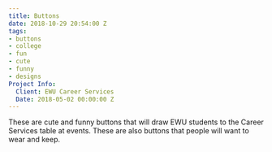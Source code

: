 ```yaml
---
title: Buttons
date: 2018-10-29 20:54:00 Z
tags:
- buttons
- college
- fun
- cute
- funny
- designs
Project Info:
  Client: EWU Career Services
  Date: 2018-05-02 00:00:00 Z
---
```


These are cute and funny buttons that will draw EWU students to the Career Services table at events. These are also buttons that people will want to wear and keep.